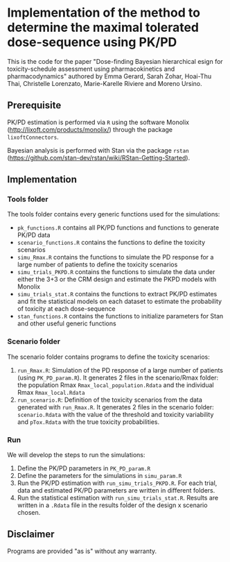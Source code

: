 # Implementation of the method to determine the maximal tolerated dose-sequence using PK/PD

This is the code for the paper "Dose-finding Bayesian hierarchical esign for toxicity-schedule assessment using pharmacokinetics and pharmacodynamics" authored by Emma Gerard, Sarah Zohar, Hoai-Thu Thai, Christelle Lorenzato, Marie-Karelle Riviere and Moreno Ursino. 

## Prerequisite

PK/PD estimation is performed via `R` using the software Monolix (http://lixoft.com/products/monolix/) through the package `lixoftConnectors`.

Bayesian analysis is performed with Stan via the package `rstan` (https://github.com/stan-dev/rstan/wiki/RStan-Getting-Started).


## Implementation

### Tools folder

The tools folder contains every generic functions used for the simulations:
  - `pk_functions.R` contains all PK/PD functions and functions to generate PK/PD data  
  - `scenario_functions.R` contains the functions to define the toxicity scenarios
  - `simu_Rmax.R` contains the functions to simulate the PD response for a large number of patients to define the toxicity scenarios
  - `simu_trials_PKPD.R` contains the functions to simulate the data under either the 3+3 or the CRM design and estimate the PKPD models with Monolix
  - `simu_trials_stat.R` contains the functions to extract PK/PD estimates and fit the statistical models on each dataset to estimate the probability of toxicity at each dose-sequence
  - `stan_functions.R` contains the functions to initialize parameters for Stan and other useful generic functions
  
### Scenario folder

The scenario folder contains programs to define the toxicity scenarios:
  1. `run_Rmax.R`: Simulation of the PD response of a large number of patients (using `PK_PD_param.R`). It generates 2 files in the scenario/Rmax folder: the population Rmax `Rmax_local_population.Rdata` and the individual Rmax `Rmax_local.Rdata`
  2. `run_scenario.R`: Definition of the toxicity scenarios from the data generated with `run_Rmax.R`. It generates 2 files in the scenario folder: `scenario.Rdata` with the value of the threshold and toxicity variability and `pTox.Rdata` with the true toxicity probabilities.
  
### Run

We will develop the steps to run the simulations:

  1. Define the PK/PD parameters in `PK_PD_param.R`
  2. Define the parameters for the simulations in `simu_param.R`
  3. Run the PK/PD estimation with `run_simu_trials_PKPD.R`. For each trial, data and estimated PK/PD parameters are written in different folders.
  4. Run the statistical estimation with `run_simu_trials_stat.R`. Results are written in a `.Rdata` file in the results folder of the design x scenario chosen.
  
## Disclaimer

Programs are provided "as is" without any warranty.
